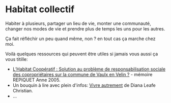 # Habitat collectif


Habiter à plusieurs, partager un lieu de vie, monter une communauté,
changer nos modes de vie et prendre plus de temps les uns pour les
autres.

Ça fait réfléchir un peu quand même, non ? en tout cas ça marche chez
moi.

Voilà quelques ressources qui peuvent être utiles si jamais vous aussi
ça vous titille:

  - [L’Habitat Coopératif : Solution au problème de responsabilisation
    sociale des copropriétaires sur la commune de Vaulx en Velin
    ?](http://www.habicoop.fr/IMG/pdf/Memoire_hbtat_coop_Vaulx-2.pdf) -
    mémoire REPIQUET Anne 2005.
  - Un bouquin à lire avec plein d'infos: [Vivre
    autrement](http://www.ecosociete.org/t101.php) de Diana Leafe
    Christian.
  - …
